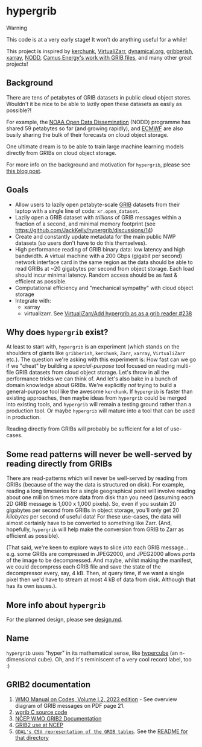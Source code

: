 # hypergrib

> [!WARNING]
> This code is at a very early stage! It won't do anything useful for a while!

This project is inspired by [kerchunk](https://fsspec.github.io/kerchunk/), [VirtualiZarr](https://github.com/zarr-developers/VirtualiZarr), [dynamical.org](https://dynamical.org), [gribberish](https://github.com/mpiannucci/gribberish), [xarray](https://docs.xarray.dev/en/stable/), [NODD](https://www.noaa.gov/nodd), [Camus Energy's work with GRIB files](https://discourse.pangeo.io/t/pangeo-showcase-optimizations-for-kerchunk-aggregation-and-zarr-i-o-at-scale-for-machine-learning/4074/3), and many other great projects!

## Background
There are tens of petabytes of GRIB datasets in public cloud object stores. Wouldn't it be nice to be able to lazily open these datasets as easily as possible?!

For example, the [NOAA Open Data Dissemination](https://www.noaa.gov/nodd) (NODD) programme has shared 59 petabytes so far (and growing rapidly), and [ECMWF](https://www.ecmwf.int/en/forecasts/datasets/open-data) are also busily sharing the bulk of their forecasts on cloud object storage. 

One ultimate dream is to be able to train large machine learning models directly from GRIBs on cloud object storage.

For more info on the background and motivation for `hypergrib`, please see [this blog post](https://openclimatefix.org/post/lazy-loading-making-it-easier-to-access-vast-datasets-of-weather-satellite-data).

## Goals
- Allow users to lazily open petabyte-scale [GRIB](https://en.wikipedia.org/wiki/GRIB) datasets from their laptop with a single line of code: `xr.open_dataset`.
- Lazily open a GRIB dataset with _trillions_ of GRIB messages within a fraction of a second, and minimal memory footprint (see https://github.com/JackKelly/hypergrib/discussions/14)
- Create and constantly update metadata for the main public NWP datasets (so users don't have to do this themselves).
- High performance reading of GRIB binary data: low latency and high bandwidth. A virtual machine with a 200 Gbps (gigabit per second) network interface card in the same region as the data should be able to read GRIBs at ~20 gigabytes per second from object storage. Each load should incur minimal latency. Random access should be as fast & efficient as possible.
- Computational efficiency and "mechanical sympathy" with cloud object storage
- Integrate with:
    - xarray
    - virtualizarr. See [VirtualiZarr/Add hypergrib as as a grib reader #238](https://github.com/zarr-developers/VirtualiZarr/issues/238)

## Why does `hypergrib` exist?
At least to start with, `hypergrib` is an experiment (which stands on the shoulders of giants like `gribberish`, `kerchunk`, `Zarr`, `xarray`, `VirtualiZarr` etc.). The question we're asking with this experiment is: How fast can we go if we "cheat" by building a _special-purpose_ tool focused on reading multi-file GRIB datasets from cloud object storage. Let's throw in all the performance tricks we can think of. And let's also bake in a bunch of domain knowledge about GRIBs. We're explicitly _not_ trying to build a general-purpose tool like the awesome `kerchunk`. If `hypergrib` is faster than existing approaches, then maybe ideas from `hypergrib` could be merged into existing tools, and `hypergrib` will remain a testing ground rather than a production tool. Or maybe `hypergrib` will mature into a tool that can be used in production.

Reading directly from GRIBs will probably be sufficient for a lot of use-cases.

## Some read patterns will never be well-served by reading directly from GRIBs
There are read-patterns which will never be well-served by reading from GRIBs (because of the way the data is structured on disk). For example, reading a long timeseries for a single geographical point will involve reading about one million times more data from disk than you need (assuming each 2D GRIB message is 1,000 x 1,000 pixels). So, even if you sustain 20 gigabytes per second from GRIBs in object storage, you'll only get 20 _kilobytes_ per second of useful data! For these use-cases, the data will almost certainly have to be converted to something like Zarr. (And, hopefully, `hypergrib` will help make the conversion from GRIB to Zarr as efficient as possible).

(That said, we're keen to explore ways to slice _into_ each GRIB message... e.g. some GRIBs are compressed in JPEG2000, and JPEG2000 allows _parts_ of the image to be decompressed. And maybe, whilst making the manifest, we could decompress each GRIB file and save the state of the decompressor every, say, 4 kB. Then, at query time, if we want a single pixel then we'd have to stream at most 4 kB of data from disk. Although that has its own issues.).

## More info about `hypergrib`
For the planned design, please see [design.md](https://github.com/JackKelly/hypergrib/blob/main/design.md).


## Name
`hypergrib` uses "hyper" in its mathematical sense, like [hypercube](https://en.wikipedia.org/wiki/Hypercube) (an n-dimensional cube). Oh, and it's reminiscent of a very cool record label, too :)

## GRIB2 documentation

1. [WMO Manual on Codes, Volume I.2, 2023 edition](https://library.wmo.int/records/item/35625-manual-on-codes-volume-i-2-international-codes) - See overview diagram of GRIB messages on PDF page 21.
2. [wgrib C source code](https://github.com/NOAA-EMC/NCEPLIBS-grib_util/blob/develop/src/wgrib/wgrib.c)
3. [NCEP WMO GRIB2 Documentation](https://www.nco.ncep.noaa.gov/pmb/docs/grib2/grib2_doc/)
4. [GRIB2 use at NCEP](https://www.nco.ncep.noaa.gov/pmb/docs/grib2/)
5. [`GDAL's CSV representation of the GRIB tables`](https://github.com/OSGeo/gdal/tree/master/frmts/grib/data). See the [README for that directory](https://github.com/OSGeo/gdal/blob/master/frmts/grib/degrib/README.TXT)

